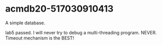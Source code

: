 # acmdb20-517030910413

A simple database.

lab5 passed.
I will never try to debug a multi-threading program. NEVER.
Timeout mechanism is the BEST!
